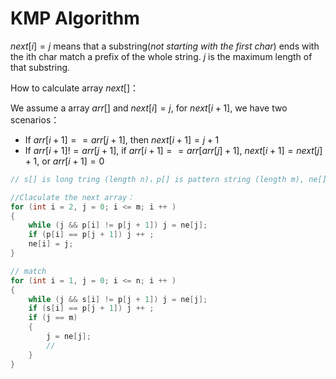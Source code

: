 # KMP Algorithm

$next[i]=j$ means that a substring(*not starting with the first char*) ends with the ith char match a prefix of the whole string. $j$ is the maximum length of that substring.

How to calculate array $next[]$：

We assume a array $arr[]$ and $next[i]=j$, for $next[i+1]$, we have two scenarios：
- If $arr[i+1]==arr[j+1]$, then $next[i+1]=j+1$
- If $arr[i+1]!=arr[j+1]$, if $arr[i+1]==arr[arr[j]+1]$, $next[i+1]=next[j]+1$, or $arr[i+1]=0$

```c++
// s[] is long tring (length n)，p[] is pattern string (length m), ne[] is the next array

//Claculate the next array：
for (int i = 2, j = 0; i <= m; i ++ )
{
    while (j && p[i] != p[j + 1]) j = ne[j];
    if (p[i] == p[j + 1]) j ++ ;
    ne[i] = j;
}

// match
for (int i = 1, j = 0; i <= n; i ++ )
{
    while (j && s[i] != p[j + 1]) j = ne[j];
    if (s[i] == p[j + 1]) j ++ ;
    if (j == m)
    {
        j = ne[j];
        // 
    }
}

```
